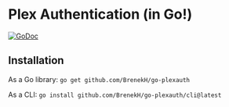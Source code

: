 # Plex Authentication (in Go!)

[![GoDoc](https://pkg.go.dev/badge/github.com/BrenekH/logange)](https://pkg.go.dev/github.com/BrenekH/logange)

## Installation

As a Go library: `go get github.com/BrenekH/go-plexauth`

As a CLI: `go install github.com/BrenekH/go-plexauth/cli@latest`
